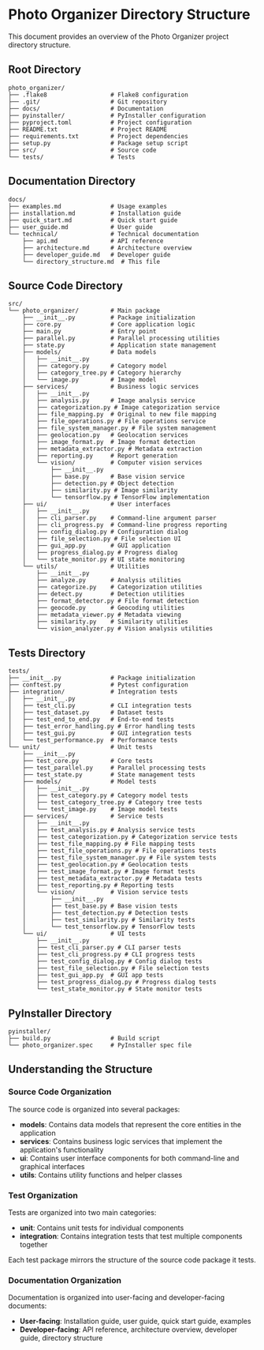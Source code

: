 # Photo Organizer Directory Structure

This document provides an overview of the Photo Organizer project directory structure.

## Root Directory

```
photo_organizer/
├── .flake8                  # Flake8 configuration
├── .git/                    # Git repository
├── docs/                    # Documentation
├── pyinstaller/             # PyInstaller configuration
├── pyproject.toml           # Project configuration
├── README.txt               # Project README
├── requirements.txt         # Project dependencies
├── setup.py                 # Package setup script
├── src/                     # Source code
└── tests/                   # Tests
```

## Documentation Directory

```
docs/
├── examples.md              # Usage examples
├── installation.md          # Installation guide
├── quick_start.md           # Quick start guide
├── user_guide.md            # User guide
└── technical/               # Technical documentation
    ├── api.md               # API reference
    ├── architecture.md      # Architecture overview
    ├── developer_guide.md   # Developer guide
    └── directory_structure.md  # This file
```

## Source Code Directory

```
src/
└── photo_organizer/         # Main package
    ├── __init__.py          # Package initialization
    ├── core.py              # Core application logic
    ├── main.py              # Entry point
    ├── parallel.py          # Parallel processing utilities
    ├── state.py             # Application state management
    ├── models/              # Data models
    │   ├── __init__.py
    │   ├── category.py      # Category model
    │   ├── category_tree.py # Category hierarchy
    │   └── image.py         # Image model
    ├── services/            # Business logic services
    │   ├── __init__.py
    │   ├── analysis.py      # Image analysis service
    │   ├── categorization.py # Image categorization service
    │   ├── file_mapping.py  # Original to new file mapping
    │   ├── file_operations.py # File operations service
    │   ├── file_system_manager.py # File system management
    │   ├── geolocation.py   # Geolocation services
    │   ├── image_format.py  # Image format detection
    │   ├── metadata_extractor.py # Metadata extraction
    │   ├── reporting.py     # Report generation
    │   └── vision/          # Computer vision services
    │       ├── __init__.py
    │       ├── base.py      # Base vision service
    │       ├── detection.py # Object detection
    │       ├── similarity.py # Image similarity
    │       └── tensorflow.py # TensorFlow implementation
    ├── ui/                  # User interfaces
    │   ├── __init__.py
    │   ├── cli_parser.py    # Command-line argument parser
    │   ├── cli_progress.py  # Command-line progress reporting
    │   ├── config_dialog.py # Configuration dialog
    │   ├── file_selection.py # File selection UI
    │   ├── gui_app.py       # GUI application
    │   ├── progress_dialog.py # Progress dialog
    │   └── state_monitor.py # UI state monitoring
    └── utils/               # Utilities
        ├── __init__.py
        ├── analyze.py       # Analysis utilities
        ├── categorize.py    # Categorization utilities
        ├── detect.py        # Detection utilities
        ├── format_detector.py # File format detection
        ├── geocode.py       # Geocoding utilities
        ├── metadata_viewer.py # Metadata viewing
        ├── similarity.py    # Similarity utilities
        └── vision_analyzer.py # Vision analysis utilities
```

## Tests Directory

```
tests/
├── __init__.py              # Package initialization
├── conftest.py              # Pytest configuration
├── integration/             # Integration tests
│   ├── __init__.py
│   ├── test_cli.py          # CLI integration tests
│   ├── test_dataset.py      # Dataset tests
│   ├── test_end_to_end.py   # End-to-end tests
│   ├── test_error_handling.py # Error handling tests
│   ├── test_gui.py          # GUI integration tests
│   └── test_performance.py  # Performance tests
└── unit/                    # Unit tests
    ├── __init__.py
    ├── test_core.py         # Core tests
    ├── test_parallel.py     # Parallel processing tests
    ├── test_state.py        # State management tests
    ├── models/              # Model tests
    │   ├── __init__.py
    │   ├── test_category.py # Category model tests
    │   ├── test_category_tree.py # Category tree tests
    │   └── test_image.py    # Image model tests
    ├── services/            # Service tests
    │   ├── __init__.py
    │   ├── test_analysis.py # Analysis service tests
    │   ├── test_categorization.py # Categorization service tests
    │   ├── test_file_mapping.py # File mapping tests
    │   ├── test_file_operations.py # File operations tests
    │   ├── test_file_system_manager.py # File system tests
    │   ├── test_geolocation.py # Geolocation tests
    │   ├── test_image_format.py # Image format tests
    │   ├── test_metadata_extractor.py # Metadata tests
    │   ├── test_reporting.py # Reporting tests
    │   └── vision/          # Vision service tests
    │       ├── __init__.py
    │       ├── test_base.py # Base vision tests
    │       ├── test_detection.py # Detection tests
    │       ├── test_similarity.py # Similarity tests
    │       └── test_tensorflow.py # TensorFlow tests
    └── ui/                  # UI tests
        ├── __init__.py
        ├── test_cli_parser.py # CLI parser tests
        ├── test_cli_progress.py # CLI progress tests
        ├── test_config_dialog.py # Config dialog tests
        ├── test_file_selection.py # File selection tests
        ├── test_gui_app.py  # GUI app tests
        ├── test_progress_dialog.py # Progress dialog tests
        └── test_state_monitor.py # State monitor tests
```

## PyInstaller Directory

```
pyinstaller/
├── build.py                 # Build script
└── photo_organizer.spec     # PyInstaller spec file
```

## Understanding the Structure

### Source Code Organization

The source code is organized into several packages:

- **models**: Contains data models that represent the core entities in the application
- **services**: Contains business logic services that implement the application's functionality
- **ui**: Contains user interface components for both command-line and graphical interfaces
- **utils**: Contains utility functions and helper classes

### Test Organization

Tests are organized into two main categories:

- **unit**: Contains unit tests for individual components
- **integration**: Contains integration tests that test multiple components together

Each test package mirrors the structure of the source code package it tests.

### Documentation Organization

Documentation is organized into user-facing and developer-facing documents:

- **User-facing**: Installation guide, user guide, quick start guide, examples
- **Developer-facing**: API reference, architecture overview, developer guide, directory structure